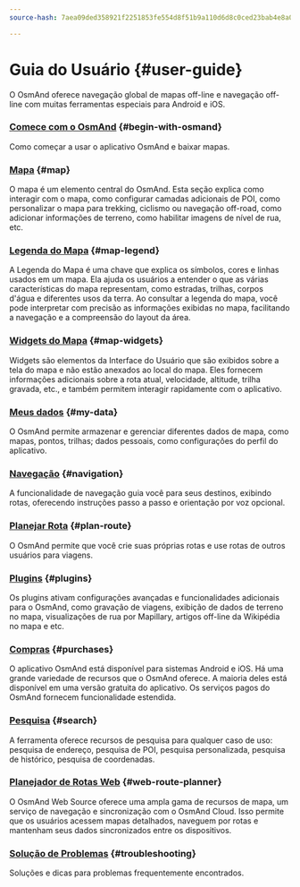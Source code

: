```yaml
---
source-hash: 7aea09ded358921f2251853fe554d8f51b9a110d6d8c0ced23bab4e8a044c7d3

---
```

# Guia do Usuário {#user-guide}

O OsmAnd oferece navegação global de mapas off-line e navegação off-line com muitas ferramentas especiais para Android e iOS.

### [Comece com o OsmAnd](./start-with/index.md) {#begin-with-osmand}

Como começar a usar o aplicativo OsmAnd e baixar mapas.

### [Mapa](./map/index.md) {#map}

O mapa é um elemento central do OsmAnd. Esta seção explica como interagir com o mapa, como configurar camadas adicionais de POI, como personalizar o mapa para trekking, ciclismo ou navegação off-road, como adicionar informações de terreno, como habilitar imagens de nível de rua, etc.

### [Legenda do Mapa](./map-legend/index.md) {#map-legend}

A Legenda do Mapa é uma chave que explica os símbolos, cores e linhas usados em um mapa. Ela ajuda os usuários a entender o que as várias características do mapa representam, como estradas, trilhas, corpos d'água e diferentes usos da terra. Ao consultar a legenda do mapa, você pode interpretar com precisão as informações exibidas no mapa, facilitando a navegação e a compreensão do layout da área.

### [Widgets do Mapa](./widgets/index.md) {#map-widgets}

Widgets são elementos da Interface do Usuário que são exibidos sobre a tela do mapa e não estão anexados ao local do mapa. Eles fornecem informações adicionais sobre a rota atual, velocidade, altitude, trilha gravada, etc., e também permitem interagir rapidamente com o aplicativo.

### [Meus dados](./personal/index.md) {#my-data}

O OsmAnd permite armazenar e gerenciar diferentes dados de mapa, como mapas, pontos, trilhas; dados pessoais, como configurações do perfil do aplicativo.

### [Navegação](./navigation/index.md) {#navigation}

A funcionalidade de navegação guia você para seus destinos, exibindo rotas, oferecendo instruções passo a passo e orientação por voz opcional.

### [Planejar Rota](./plan-route/index.md) {#plan-route}

O OsmAnd permite que você crie suas próprias rotas e use rotas de outros usuários para viagens.

### [Plugins](./plugins/index.md) {#plugins}

Os plugins ativam configurações avançadas e funcionalidades adicionais para o OsmAnd, como gravação de viagens, exibição de dados de terreno no mapa, visualizações de rua por Mapillary, artigos off-line da Wikipédia no mapa e etc.

### [Compras](./purchases/index.md) {#purchases}

O aplicativo OsmAnd está disponível para sistemas Android e iOS. Há uma grande variedade de recursos que o OsmAnd oferece. A maioria deles está disponível em uma versão gratuita do aplicativo. Os serviços pagos do OsmAnd fornecem funcionalidade estendida.

### [Pesquisa](./search/index.md) {#search}

A ferramenta oferece recursos de pesquisa para qualquer caso de uso: pesquisa de endereço, pesquisa de POI, pesquisa personalizada, pesquisa de histórico, pesquisa de coordenadas.

### [Planejador de Rotas Web](./web/index.md) {#web-route-planner}

O OsmAnd Web Source oferece uma ampla gama de recursos de mapa, um serviço de navegação e sincronização com o OsmAnd Cloud. Isso permite que os usuários acessem mapas detalhados, naveguem por rotas e mantenham seus dados sincronizados entre os dispositivos.

### [Solução de Problemas](./troubleshooting/index.md) {#troubleshooting}

Soluções e dicas para problemas frequentemente encontrados.